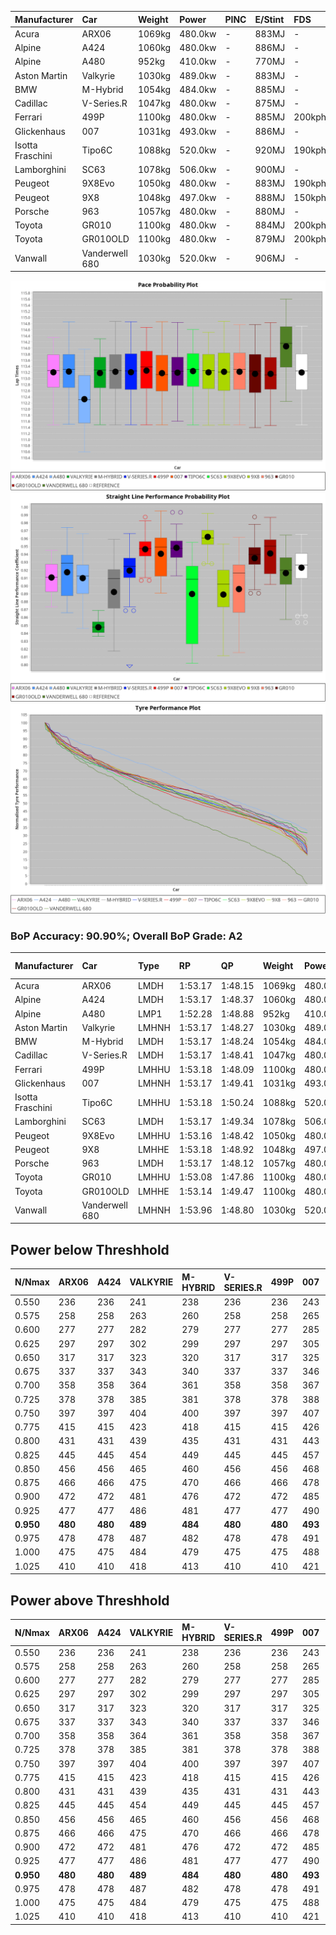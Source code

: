| Manufacturer     | Car            | Weight | Power   | PINC    | E/Stint | FDS     |
|:-|:-|:-|:-|:-|:-|:-|
| Acura            | ARX06          | 1069kg | 480.0kw |    -    | 883MJ   |    -    |
| Alpine           | A424           | 1060kg | 480.0kw |    -    | 886MJ   |    -    |
| Alpine           | A480           | 952kg  | 410.0kw |    -    | 770MJ   |    -    |
| Aston Martin     | Valkyrie       | 1030kg | 489.0kw |    -    | 883MJ   |    -    |
| BMW              | M-Hybrid       | 1054kg | 484.0kw |    -    | 885MJ   |    -    |
| Cadillac         | V-Series.R     | 1047kg | 480.0kw |    -    | 875MJ   |    -    |
| Ferrari          | 499P           | 1100kg | 480.0kw |    -    | 885MJ   | 200kph  |
| Glickenhaus      | 007            | 1031kg | 493.0kw |    -    | 886MJ   |    -    |
| Isotta Fraschini | Tipo6C         | 1088kg | 520.0kw |    -    | 920MJ   | 190kph  |
| Lamborghini      | SC63           | 1078kg | 506.0kw |    -    | 900MJ   |    -    |
| Peugeot          | 9X8Evo         | 1050kg | 480.0kw |    -    | 883MJ   | 190kph  |
| Peugeot          | 9X8            | 1048kg | 497.0kw |    -    | 888MJ   | 150kph  |
| Porsche          | 963            | 1057kg | 480.0kw |    -    | 880MJ   |    -    |
| Toyota           | GR010          | 1100kg | 480.0kw |    -    | 884MJ   | 200kph  |
| Toyota           | GR010OLD       | 1100kg | 480.0kw |    -    | 879MJ   | 200kph  |
| Vanwall          | Vanderwell 680 | 1030kg | 520.0kw |    -    | 906MJ   |    -    |

![PACECHART](./IMG/AUTO.png)
![STRAIGHTLINEPERFORMANCECHART](./IMG/AUTO_sp.png)
![TYREPERFORMANCECHART](./IMG/AUTO_tw.png)

### BoP Accuracy: 90.90%; Overall BoP Grade: A2
| Manufacturer     | Car            | Type  | RP      | QP      | Weight | Power¹  | Threshhold | PINC    | Power²   | E/Stint | AVG Vmax  | FDS     | RDLC | L/Stint | BOP-Grade | Model Accuracy | Model Points | Match%  | SimDiff |
|:-|:-|:-|:-|:-|:-|:-|:-|:-|:-|:-|:-|:-|:-|:-|:-|:-|:-|:-|:-|
| Acura            | ARX06          | LMDH  | 1:53.17 | 1:48.15 | 1069kg | 480.0kw | 0.0kph     |    -    | 480.00kw |  883MJ  | 273.93kph |    -    | 1.00 | 34      | -A2       | 100.00%        | 996          | 91.23%  | #       |
| Alpine           | A424           | LMDH  | 1:53.17 | 1:48.37 | 1060kg | 480.0kw | 0.0kph     |    -    | 480.00kw |  886MJ  | 275.35kph |    -    | 1.01 | 34      | ~A1       | 99.58%         | 1429         | 100.00% | #       |
| Alpine           | A480           | LMP1  | 1:52.28 | 1:48.88 |  952kg | 410.0kw | 0.0kph     |    -    | 410.00kw |  770MJ  | 273.41kph |    -    | 0.98 | 32      | -D2       | 94.94%         | 1689         | 61.91%  | -0.19   |
| Aston Martin     | Valkyrie       | LMHNH | 1:53.17 | 1:48.27 | 1030kg | 489.0kw | 0.0kph     |    -    | 489.00kw |  883MJ  | 266.96kph |    -    | 1.06 | 34      | +C2       | 100.00%        | 247          | 73.93%  | #       |
| BMW              | M-Hybrid       | LMDH  | 1:53.17 | 1:48.24 | 1054kg | 484.0kw | 0.0kph     |    -    | 484.00kw |  885MJ  | 272.25kph |    -    | 1.02 | 34      | ~A1       | 99.97%         | 2912         | 100.00% | #       |
| Cadillac         | V-Series.R     | LMDH  | 1:53.17 | 1:48.41 | 1047kg | 480.0kw | 0.0kph     |    -    | 480.00kw |  875MJ  | 275.09kph |    -    | 1.02 | 34      | ~A1       | 99.49%         | 5225         | 96.09%  | #       |
| Ferrari          | 499P           | LMHHU | 1:53.18 | 1:48.09 | 1100kg | 480.0kw | 0.0kph     |    -    | 480.00kw |  885MJ  | 276.83kph | 200kph  | 1.00 | 34      | ~A1       | 100.00%        | 5378         | 99.44%  | #       |
| Glickenhaus      | 007            | LMHNH | 1:53.17 | 1:49.41 | 1031kg | 493.0kw | 0.0kph     |    -    | 493.00kw |  886MJ  | 281.60kph |    -    | 0.97 | 34      | ~A1       | 93.90%         | 2170         | 98.16%  | #       |
| Isotta Fraschini | Tipo6C         | LMHHU | 1:53.18 | 1:50.24 | 1088kg | 520.0kw | 0.0kph     |    -    | 520.00kw |  920MJ  | 279.75kph | 190kph  | 1.02 | 34      | +B2       | 100.00%        | 132          | 81.43%  | #       |
| Lamborghini      | SC63           | LMDH  | 1:53.17 | 1:49.34 | 1078kg | 506.0kw | 0.0kph     |    -    | 506.00kw |  900MJ  | 272.95kph |    -    | 1.03 | 34      | ~A1       | 100.00%        | 784          | 97.54%  | #       |
| Peugeot          | 9X8Evo         | LMHHU | 1:53.16 | 1:48.42 | 1050kg | 480.0kw | 0.0kph     |    -    | 480.00kw |  883MJ  | 281.87kph | 190kph  | 1.01 | 34      | ~A1       | 100.00%        | 1459         | 95.26%  | #       |
| Peugeot          | 9X8            | LMHHE | 1:53.18 | 1:48.92 | 1048kg | 497.0kw | 0.0kph     |    -    | 497.00kw |  888MJ  | 273.35kph | 150kph  | 1.03 | 34      | ~A1       | 99.18%         | 4817         | 97.75%  | +1.58   |
| Porsche          | 963            | LMDH  | 1:53.17 | 1:48.12 | 1057kg | 480.0kw | 0.0kph     |    -    | 480.00kw |  880MJ  | 272.27kph |    -    | 1.02 | 34      | ~A1       | 99.92%         | 14207        | 100.00% | #       |
| Toyota           | GR010          | LMHHU | 1:53.08 | 1:47.86 | 1100kg | 480.0kw | 0.0kph     |    -    | 480.00kw |  884MJ  | 275.36kph | 200kph  | 1.00 | 34      | ~A1       | 99.86%         | 4280         | 99.34%  | #       |
| Toyota           | GR010OLD       | LMHHE | 1:53.14 | 1:49.47 | 1100kg | 480.0kw | 0.0kph     |    -    | 480.00kw |  879MJ  | 277.04kph | 200kph  | 1.00 | 34      | +B1       | 99.46%         | 925          | 86.88%  | +1.23   |
| Vanwall          | Vanderwell 680 | LMHNH | 1:53.96 | 1:48.80 | 1030kg | 520.0kw | 0.0kph     |    -    | 520.00kw |  906MJ  | 280.67kph |    -    | 1.02 | 34      | +C1       | 95.82%         | 642          | 75.48%  | +1.90   |

## Power below Threshhold
| N/Nmax    | ARX06   | A424    | VALKYRIE | M-HYBRID | V-SERIES.R | 499P    | 007     | TIPO6C  | SC63    | 9X8EVO  | 9X8     | 963     | GR010   | GR010OLD | VANDERWELL 680 | ​     | RPM      | A480       |
|:-|:-|:-|:-|:-|:-|:-|:-|:-|:-|:-|:-|:-|:-|:-|:-|:-|:-|:-|
|  0.550    |  236    |  236    |  241     |  238     |  236       |  236    |  243    |  256    |  249    |  236    |  245    |  236    |  236    |  236     |  256           |  ​    |   --     |   -        |
|  0.575    |  258    |  258    |  263     |  260     |  258       |  258    |  265    |  279    |  272    |  258    |  267    |  258    |  258    |  258     |  279           |  ​    |   --     |   -        |
|  0.600    |  277    |  277    |  282     |  279     |  277       |  277    |  285    |  300    |  292    |  277    |  287    |  277    |  277    |  277     |  300           |  ​    |   --     |   -        |
|  0.625    |  297    |  297    |  302     |  299     |  297       |  297    |  305    |  322    |  313    |  297    |  307    |  297    |  297    |  297     |  322           |  ​    |   --     |   -        |
|  0.650    |  317    |  317    |  323     |  320     |  317       |  317    |  325    |  343    |  334    |  317    |  328    |  317    |  317    |  317     |  343           |  ​    |   --     |   -        |
|  0.675    |  337    |  337    |  343     |  340     |  337       |  337    |  346    |  365    |  355    |  337    |  349    |  337    |  337    |  337     |  365           |  ​    |   --     |   -        |
|  0.700    |  358    |  358    |  364     |  361     |  358       |  358    |  367    |  387    |  377    |  358    |  370    |  358    |  358    |  358     |  387           |  ​    |   --     |   -        |
|  0.725    |  378    |  378    |  385     |  381     |  378       |  378    |  388    |  409    |  398    |  378    |  391    |  378    |  378    |  378     |  409           |  ​    |   --     |   -        |
|  0.750    |  397    |  397    |  404     |  400     |  397       |  397    |  407    |  430    |  418    |  397    |  411    |  397    |  397    |  397     |  430           |  ​    |   --     |   -        |
|  0.775    |  415    |  415    |  423     |  418     |  415       |  415    |  426    |  449    |  437    |  415    |  429    |  415    |  415    |  415     |  449           |  ​    |  5000    |  -3213569  |
|  0.800    |  431    |  431    |  439     |  435     |  431       |  431    |  443    |  467    |  454    |  431    |  446    |  431    |  431    |  431     |  467           |  ​    |  5500    |  -3499979  |
|  0.825    |  445    |  445    |  454     |  449     |  445       |  445    |  457    |  482    |  469    |  445    |  461    |  445    |  445    |  445     |  482           |  ​    |  5999    |  -3800400  |
|  0.850    |  456    |  456    |  465     |  460     |  456       |  456    |  468    |  494    |  481    |  456    |  472    |  456    |  456    |  456     |  494           |  ​    |  6499    |  -4114832  |
|  0.875    |  466    |  466    |  475     |  470     |  466       |  466    |  478    |  505    |  491    |  466    |  482    |  466    |  466    |  466     |  505           |  ​    |  7000    |  -4443276  |
|  0.900    |  472    |  472    |  481     |  476     |  472       |  472    |  485    |  512    |  498    |  472    |  489    |  472    |  472    |  472     |  512           |  ​    |  7500    |  -4785730  |
|  0.925    |  477    |  477    |  486     |  481     |  477       |  477    |  490    |  517    |  503    |  477    |  494    |  477    |  477    |  477     |  517           |  ​    |  8000    |  407       |
| **0.950** | **480** | **480** | **489**  | **484**  | **480**    | **480** | **493** | **520** | **506** | **480** | **497** | **480** | **480** | **480**  | **520**        | **​** | **8499** | **410**    |
|  0.975    |  478    |  478    |  487     |  482     |  478       |  478    |  491    |  518    |  504    |  478    |  495    |  478    |  478    |  478     |  518           |  ​    |  9000    |  205       |
|  1.000    |  475    |  475    |  484     |  479     |  475       |  475    |  488    |  514    |  501    |  475    |  492    |  475    |  475    |  475     |  514           |  ​    |   --     |   -        |
|  1.025    |  410    |  410    |  418     |  413     |  410       |  410    |  421    |  444    |  432    |  410    |  424    |  410    |  410    |  410     |  444           |  ​    |   --     |   -        |

## Power above Threshhold
| N/Nmax    | ARX06   | A424    | VALKYRIE | M-HYBRID | V-SERIES.R | 499P    | 007     | TIPO6C  | SC63    | 9X8EVO  | 9X8     | 963     | GR010   | GR010OLD | VANDERWELL 680 | ​     | RPM      | A480       |
|:-|:-|:-|:-|:-|:-|:-|:-|:-|:-|:-|:-|:-|:-|:-|:-|:-|:-|:-|
|  0.550    |  236    |  236    |  241     |  238     |  236       |  236    |  243    |  256    |  249    |  236    |  245    |  236    |  236    |  236     |  256           |  ​    |   --     |   -        |
|  0.575    |  258    |  258    |  263     |  260     |  258       |  258    |  265    |  279    |  272    |  258    |  267    |  258    |  258    |  258     |  279           |  ​    |   --     |   -        |
|  0.600    |  277    |  277    |  282     |  279     |  277       |  277    |  285    |  300    |  292    |  277    |  287    |  277    |  277    |  277     |  300           |  ​    |   --     |   -        |
|  0.625    |  297    |  297    |  302     |  299     |  297       |  297    |  305    |  322    |  313    |  297    |  307    |  297    |  297    |  297     |  322           |  ​    |   --     |   -        |
|  0.650    |  317    |  317    |  323     |  320     |  317       |  317    |  325    |  343    |  334    |  317    |  328    |  317    |  317    |  317     |  343           |  ​    |   --     |   -        |
|  0.675    |  337    |  337    |  343     |  340     |  337       |  337    |  346    |  365    |  355    |  337    |  349    |  337    |  337    |  337     |  365           |  ​    |   --     |   -        |
|  0.700    |  358    |  358    |  364     |  361     |  358       |  358    |  367    |  387    |  377    |  358    |  370    |  358    |  358    |  358     |  387           |  ​    |   --     |   -        |
|  0.725    |  378    |  378    |  385     |  381     |  378       |  378    |  388    |  409    |  398    |  378    |  391    |  378    |  378    |  378     |  409           |  ​    |   --     |   -        |
|  0.750    |  397    |  397    |  404     |  400     |  397       |  397    |  407    |  430    |  418    |  397    |  411    |  397    |  397    |  397     |  430           |  ​    |   --     |   -        |
|  0.775    |  415    |  415    |  423     |  418     |  415       |  415    |  426    |  449    |  437    |  415    |  429    |  415    |  415    |  415     |  449           |  ​    |  5000    |  -3213569  |
|  0.800    |  431    |  431    |  439     |  435     |  431       |  431    |  443    |  467    |  454    |  431    |  446    |  431    |  431    |  431     |  467           |  ​    |  5500    |  -3499979  |
|  0.825    |  445    |  445    |  454     |  449     |  445       |  445    |  457    |  482    |  469    |  445    |  461    |  445    |  445    |  445     |  482           |  ​    |  5999    |  -3800400  |
|  0.850    |  456    |  456    |  465     |  460     |  456       |  456    |  468    |  494    |  481    |  456    |  472    |  456    |  456    |  456     |  494           |  ​    |  6499    |  -4114832  |
|  0.875    |  466    |  466    |  475     |  470     |  466       |  466    |  478    |  505    |  491    |  466    |  482    |  466    |  466    |  466     |  505           |  ​    |  7000    |  -4443276  |
|  0.900    |  472    |  472    |  481     |  476     |  472       |  472    |  485    |  512    |  498    |  472    |  489    |  472    |  472    |  472     |  512           |  ​    |  7500    |  -4785730  |
|  0.925    |  477    |  477    |  486     |  481     |  477       |  477    |  490    |  517    |  503    |  477    |  494    |  477    |  477    |  477     |  517           |  ​    |  8000    |  407       |
| **0.950** | **480** | **480** | **489**  | **484**  | **480**    | **480** | **493** | **520** | **506** | **480** | **497** | **480** | **480** | **480**  | **520**        | **​** | **8499** | **410**    |
|  0.975    |  478    |  478    |  487     |  482     |  478       |  478    |  491    |  518    |  504    |  478    |  495    |  478    |  478    |  478     |  518           |  ​    |  9000    |  205       |
|  1.000    |  475    |  475    |  484     |  479     |  475       |  475    |  488    |  514    |  501    |  475    |  492    |  475    |  475    |  475     |  514           |  ​    |   --     |   -        |
|  1.025    |  410    |  410    |  418     |  413     |  410       |  410    |  421    |  444    |  432    |  410    |  424    |  410    |  410    |  410     |  444           |  ​    |   --     |   -        |
